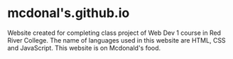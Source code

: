 # mcdonal's.github.io
 Website created for completing class project of Web Dev 1 course in Red River College. The name of languages used in this website are HTML, CSS and JavaScript. This website is on Mcdonald's food.
